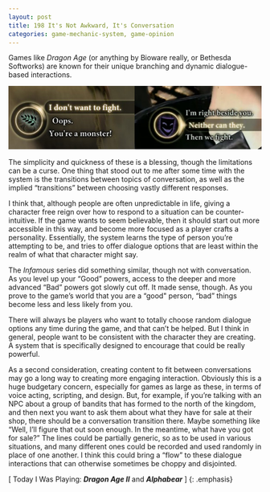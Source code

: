 ```yaml
---
layout: post
title: 198 It's Not Awkward, It's Conversation
categories: game-mechanic-system, game-opinion
---
```

Games like *Dragon Age* (or anything by Bioware really, or Bethesda Softworks) are known for their unique branching and dynamic dialogue-based interactions.

![ItsConversation](/img/games/198_Its_Not_Awkward_Its_Conversation.jpg "Its Conversation")

The simplicity and quickness of these is a blessing, though the limitations can be a curse.  One thing that stood out to me after some time with the system is the transitions between topics of conversation, as well as the implied “transitions” between choosing vastly different responses.

I think that, although people are often unpredictable in life, giving a character free reign over how to respond to a situation can be counter-intuitive.  If the game wants to seem believable, then it should start out more accessible in this way, and become more focused as a player crafts a personality.  Essentially, the system learns the type of person you’re attempting to be, and tries to offer dialogue options that are least within the realm of what that character might say.

The *Infamous* series did something similar, though not with conversation.  As you level up your “Good” powers, access to the deeper and more advanced “Bad” powers got slowly cut off.  It made sense, though.  As you prove to the game’s world that you are a “good" person, “bad” things become less and less likely from you.

There will always be players who want to totally choose random dialogue options any time during the game, and that can’t be helped.  But I think in general, people want to be consistent with the character they are creating. A system that is specifically designed to encourage that could be really powerful.

As a second consideration, creating content to fit between conversations may go a long way to creating more engaging interaction.  Obviously this is a huge budgetary concern, especially for games as large as these, in terms of voice acting, scripting, and design.  But, for example, if you’re talking with an NPC about a group of bandits that has formed to the north of the kingdom, and then next you want to ask them about what they have for sale at their shop, there should be a conversation transition there.  Maybe something like “Well, I’ll figure that out soon enough.  In the meantime, what have you got for sale?”  The lines could be partially generic, so as to be used in various situations, and many different ones could be recorded and used randomly in place of one another.  I think this could bring a “flow” to these dialogue interactions that can otherwise sometimes be choppy and disjointed. 


[ Today I Was Playing: ***Dragon Age II*** and ***Alphabear*** ]
{: .emphasis}

